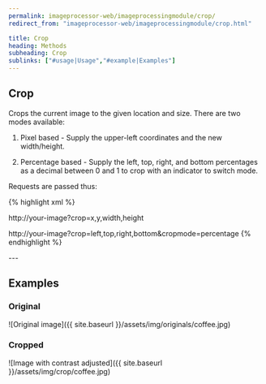 ```yaml
---
permalink: imageprocessor-web/imageprocessingmodule/crop/
redirect_from: "imageprocessor-web/imageprocessingmodule/crop.html"

title: Crop
heading: Methods
subheading: Crop
sublinks: ["#usage|Usage","#example|Examples"]
---
```

<section id="usage">

# Crop

Crops the current image to the given location and size.
There are two modes available:

 1. Pixel based - Supply the upper-left coordinates and the new width/height.

 2. Percentage based - Supply the left, top, right, and bottom percentages as a decimal between 0 and 1 to crop with an indicator to switch mode.

Requests are passed thus:

{% highlight xml %}
<!--Pixel-->
http://your-image?crop=x,y,width,height
<!--Percentage: 
    Current -  Each value is a decimal between 0 and 100. 
    Legacy - Each value is a decimal between 0 and 1. -->
http://your-image?crop=left,top,right,bottom&cropmode=percentage
{% endhighlight %}

</section>
---
<section id="example">

# Examples

### Original

![Original image]({{ site.baseurl }}/assets/img/originals/coffee.jpg)

### Cropped

![Image with contrast adjusted]({{ site.baseurl }}/assets/img/crop/coffee.jpg)

</section>
